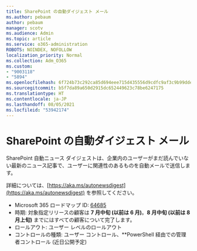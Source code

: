 ```yaml
---
title: SharePoint の自動ダイジェスト メール
ms.author: pebaum
author: pebaum
manager: scotv
ms.audience: Admin
ms.topic: article
ms.service: o365-administration
ROBOTS: NOINDEX, NOFOLLOW
localization_priority: Normal
ms.collection: Adm_O365
ms.custom:
- "9003118"
- "5894"
ms.openlocfilehash: 6f724b73c292ca85d694eee715d435556d9cdfc9af3c9b99ddea1e094f3d16a8
ms.sourcegitcommit: b5f7da89a650d2915dc652449623c78be6247175
ms.translationtype: HT
ms.contentlocale: ja-JP
ms.lasthandoff: 08/05/2021
ms.locfileid: "53942174"
---
```

# <a name="sharepoint-auto-digest-email"></a>SharePoint の自動ダイジェスト メール

SharePoint 自動ニュース ダイジェストは、企業内のユーザーがまだ読んでいない最新のニュース記事で、ユーザーに関連性のあるものを自動メールで送信します。

詳細については、[https://aka.ms/autonewsdigest](https://aka.ms/autonewsdigest) を参照してください。

- Microsoft 365 ロードマップ ID: [64685](https://www.microsoft.com/microsoft-365/roadmap?filters=&featureid=64685)
- 時期: 対象指定リリースの顧客は **7 月中旬 (以前は 6 月)**。**8 月中旬 (以前は 8 月上旬)** までにはすべての顧客について完了します。
- ロールアウト: ユーザー レベルのロールアウト
- コントロールの種類: ユーザー コントロール、**PowerShell 経由での管理者コントロール (近日公開予定)
